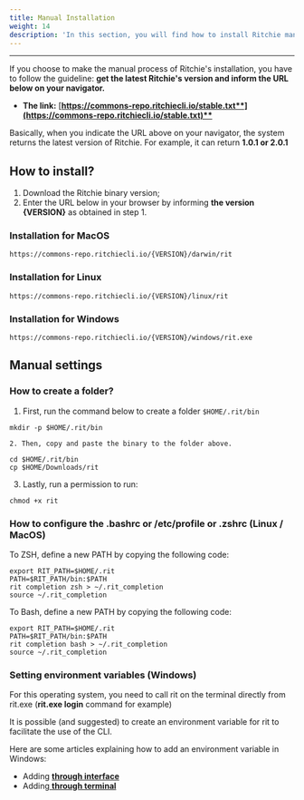 ```yaml
---
title: Manual Installation
weight: 14
description: 'In this section, you will find how to install Ritchie manually.'
---
```


---

If you choose to make the manual process of Ritchie's installation, you have to follow the guideline: **get the latest Ritchie's version and inform the URL below on your navigator.**

* **The link:** [**https://commons-repo.ritchiecli.io/stable.txt**](https://commons-repo.ritchiecli.io/stable.txt)**​**

Basically, when you indicate the URL above on your navigator, the system returns the latest version of Ritchie. For example, it can return **1.0.1 or 2.0.1**

## **How to install?**

1. Download the Ritchie binary version;
2. Enter the URL below in your browser by informing **the version** **{VERSION}** as obtained in step 1.

### **Installation for MacOS** 

```text
https://commons-repo.ritchiecli.io/{VERSION}/darwin/rit
```

### **Installation for Linux** <a id="installation-for-linux"></a>

```text
https://commons-repo.ritchiecli.io/{VERSION}/linux/rit
```

### **Installation for Windows**  <a id="installation-for-windows"></a>

```text
https://commons-repo.ritchiecli.io/{VERSION}/windows/rit.exe
```

## **Manual settings**  <a id="manual-settings"></a>

### **How to create a folder?** <a id="folder-creation"></a>

1. First, run the command below to create a folder `$HOME/.rit/bin`

```text
mkdir -p $HOME/.rit/bin
```

    2. Then, copy and paste the binary to the folder above.

```text
​cd $HOME/.rit/bin 
cp $HOME/Downloads/rit
```

   3. Lastly, run a permission to run: 

```text
chmod +x rit
```

### **How to configure the .bashrc or /etc/profile or .zshrc \(Linux / MacOS\)** 

To ZSH, define a new PATH by copying the following code:

```text
export RIT_PATH=$HOME/.rit
PATH=$RIT_PATH/bin:$PATH
rit completion zsh > ~/.rit_completion
source ~/.rit_completion
```

To Bash, define a new PATH by copying the following code:

```text
export RIT_PATH=$HOME/.rit
PATH=$RIT_PATH/bin:$PATH
rit completion bash > ~/.rit_completion
source ~/.rit_completion​
```

### **Setting environment variables \(Windows\)**

For this operating system, you need to call rit on the terminal directly from rit.exe \(**rit.exe login** command for example\)

It is possible \(and suggested\) to create an environment variable for rit to facilitate the use of the CLI.

Here are some articles explaining how to add an environment variable in Windows:

* Adding [**through interface**](https://professor-falken.com/pt/windows/como-configurar-la-ruta-y-las-variables-de-entorno-en-windows-10/) 
* Adding[ **through terminal**](https://devcontent.com.br/artigos/windows/o-que-sao-como-alterar-criar-excluir-variaveis-de-ambiente)
